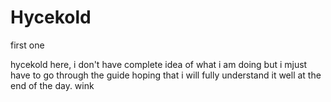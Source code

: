 # Hycekold
first one

hycekold here, i don't have complete idea of what i am doing but i mjust have to go through the guide hoping that i will fully understand it well at the end of the day.
wink
